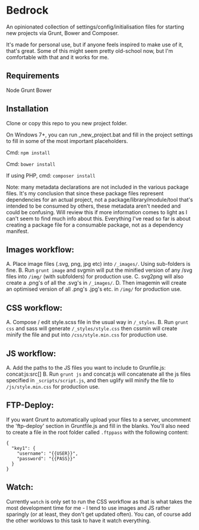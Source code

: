 Bedrock
=======

An opinionated collection of settings/config/initialisation files for starting new projects via Grunt, Bower and Composer.

It's made for personal use, but if anyone feels inspired to make use of it, that's great.
Some of this might seem pretty old-school now, but I'm comfortable with that and it works for me.

Requirements
------------

Node
Grunt
Bower


Installation
------------

Clone or copy this repo to you new project folder.

On Windows 7+, you can run _new_project.bat and fill in the project settings to fill in some of the most important placeholders.

Cmd: `npm install`

Cmd: `bower install`

If using PHP, cmd: `composer install`

Note: many metadata declarations are not included in the various package files.
It's my conclusion that since these package files represent dependencies for an actual project, not
a package/library/module/tool that's intended to be consumed by others, these metadata aren't needed
and could be confusing.
Will review this if more information comes to light as I can't seem to find much info about this.
Everything I've read so far is about creating a package file for a consumable package, not as a 
dependency manifest.


Images workflow:
----------------

A. Place image files (.svg, png, jpg etc) into `/_images/`. Using sub-folders is fine.
B. Run `grunt image` and svgmin will put the minified version of any /svg files into `/img/` (with subfolders) for production use.
C. svg2png will also create a .png's of all the .svg's in `/_images/`.
D. Then imagemin will create an optimised version of all .png's .jpg's etc. in `/img/` for production use.


CSS workflow:
-------------

A. Compose / edit style.scss file in the usual way in `/_styles`.
B. Run `grunt css` and sass will generate `/_styles/style.css` then cssmin will create minify the file and put into `/css/style.min.css` for production use.



JS workflow:
------------

A. Add the paths to the JS files you want to include to Grunfile.js: concat:js:src[]
B. Run `grunt js` and concat:js will concatenate all the js files specified in `_scripts/script.js`, and then uglify will minify the file to `/js/style.min.css` for production use.


FTP-Deploy:
-----------

If you want Grunt to automatically upload your files to a server, uncomment the 'ftp-deploy' section in Gruntfile.js and fill in the blanks.
You'll also need to create a file in the root folder called `.ftppass` with the following content:

~~~
{
  "key1": {
    "username": "{{USER}}",
    "password": "{{PASS}}"
  }
}
~~~


Watch:
------

Currently `watch` is only set to run the CSS workflow as that is what takes the most development time for me - I tend to use images and JS rather sparingly (or at least, they don't get updated often).
You can, of course add the other worklows to this task to have it watch everything.
